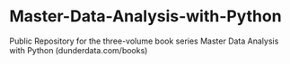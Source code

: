 # Master-Data-Analysis-with-Python
Public Repository for the three-volume book series Master Data Analysis with Python (dunderdata.com/books)
